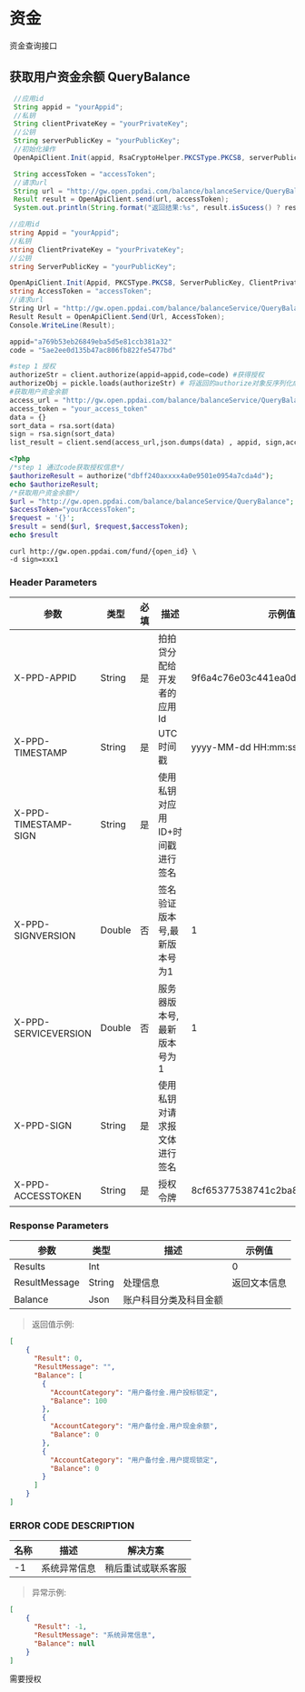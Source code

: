 # 资金
资金查询接口

## 获取用户资金余额 QueryBalance

```java
 //应用id
 String appid = "yourAppid";
 //私钥
 String clientPrivateKey = "yourPrivateKey";
 //公钥
 String serverPublicKey = "yourPublicKey";
 //初始化操作
 OpenApiClient.Init(appid, RsaCryptoHelper.PKCSType.PKCS8, serverPublicKey, clientPrivateKey);

 String accessToken = "accessToken";
 //请求url
 String url = "http://gw.open.ppdai.com/balance/balanceService/QueryBalance";
 Result result = OpenApiClient.send(url, accessToken);
 System.out.println(String.format("返回结果:%s", result.isSucess() ? result.getContext() : result.getErrorMessage()));

```

```csharp
//应用id
string Appid = "yourAppid";
//私钥
string ClientPrivateKey = "yourPrivateKey";
//公钥
string ServerPublicKey = "yourPublicKey";

OpenApiClient.Init(Appid, PKCSType.PKCS8, ServerPublicKey, ClientPrivateKey);
string AccessToken = "accessToken";
//请求url
String Url = "http://gw.open.ppdai.com/balance/balanceService/QueryBalance";
Result Result = OpenApiClient.Send(Url, AccessToken);
Console.WriteLine(Result);
```

```python
appid="a769b53eb26849eba5d5e81ccb381a32"
code = "5ae2ee0d135b47ac806fb822fe5477bd"

#step 1 授权
authorizeStr = client.authorize(appid=appid,code=code) #获得授权
authorizeObj = pickle.loads(authorizeStr) # 将返回的authorize对象反序列化成对象，成功得到 OpenID、AccessToken、RefreshToken、ExpiresIn
#获取用户资金余额
access_url = "http://gw.open.ppdai.com/balance/balanceService/QueryBalance"
access_token = "your_access_token"
data = {}
sort_data = rsa.sort(data)
sign = rsa.sign(sort_data)
list_result = client.send(access_url,json.dumps(data) , appid, sign,access_token)

```

```php
<?php
/*step 1 通过code获取授权信息*/
$authorizeResult = authorize("dbff240axxxx4a0e9501e0954a7cda4d");
echo $authorizeResult;
/*获取用户资金余额*/
$url = "http://gw.open.ppdai.com/balance/balanceService/QueryBalance";
$accessToken="yourAccessToken";
$request = '{}';
$result = send($url, $request,$accessToken);
echo $result

```

```shell
curl http://gw.open.ppdai.com/fund/{open_id} \
-d sign=xxx1
```

### Header Parameters

参数 | 类型 | 必填 | 描述| 示例值
--------- | ------- | -----------|---------|-------
X-PPD-APPID|	String|	是	|拍拍贷分配给开发者的应用Id	|9f6a4c76e03c441ea0d3b8ff238311a0
X-PPD-TIMESTAMP	|String|	是|	UTC时间戳	|yyyy-MM-dd HH:mm:ss
X-PPD-TIMESTAMP-SIGN	|String	|是	|使用私钥对应用ID+时间戳进行签名|
X-PPD-SIGNVERSION|	Double|	否|	签名验证版本号,最新版本号为1	|1
X-PPD-SERVICEVERSION	|Double|	否|	服务器版本号,最新版本号为1|	1
X-PPD-SIGN	|String	|是	|使用私钥对请求报文体进行签名|
X-PPD-ACCESSTOKEN|	String	|是|	授权令牌|	8cf65377538741c2ba8add2615a22299


### Response Parameters
参数 | 类型 | 描述| 示例值
--------- |  -----------|---------|-------
Results	|Int	|	|0
ResultMessage|	String	|处理信息	|返回文本信息
Balance|	Json	|账户科目分类及科目金额

> 返回值示例:

```json
[
    {
      "Result": 0,
      "ResultMessage": "",
      "Balance": [
        {
          "AccountCategory": "用户备付金.用户投标锁定",
          "Balance": 100
        },
        {
          "AccountCategory": "用户备付金.用户现金余额",
          "Balance": 0
        },
        {
          "AccountCategory": "用户备付金.用户提现锁定",
          "Balance": 0
        }
      ]
    }
]
```

### ERROR CODE DESCRIPTION
名称|	描述|	解决方案
--------- | ------- | -----------
-1	|系统异常信息	|稍后重试或联系客服
> 异常示例:

```json
[
    {
      "Result": -1,
      "ResultMessage": "系统异常信息",
      "Balance": null
    }
]
```

<aside class="notice">需要授权</aside>